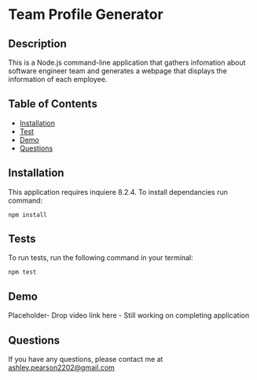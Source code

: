 # Team Profile Generator

## Description
This is a Node.js command-line application that gathers infomation about software engineer team and generates a webpage that displays the information of each employee. 

## Table of Contents

- [Installation](#installtion)
- [Test](#test)
- [Demo](#demo)
- [Questions](#questions)


## Installation
This application requires inquiere 8.2.4. To install dependancies run command: 

``
npm install 
``


## Tests
To run tests, run the following command in your terminal:

``
npm test
``

## Demo
Placeholder- Drop video link here - Still working on completing application


## Questions
If you have any questions, please contact me at ashley.pearson2202@gmail.com
